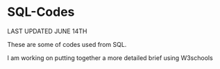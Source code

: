 # SQL-Codes

LAST UPDATED JUNE 14TH

These are some of codes used from SQL.

I am working on putting together a more detailed brief using W3schools
